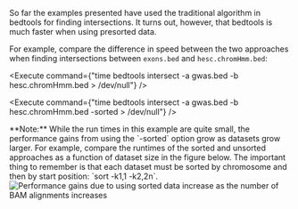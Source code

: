 <script>
import Execute from "components/Execute.svelte";
import Image from "components/Image.svelte";
import Alert from "components/Alert.svelte";
</script>

So far the examples presented have used the traditional algorithm in bedtools for finding intersections.  It turns out, however, that bedtools is much faster when using presorted data.

For example, compare the difference in speed between the two approaches when finding intersections between `exons.bed` and `hesc.chromHmm.bed`:

<Execute command={"time bedtools intersect -a gwas.bed -b hesc.chromHmm.bed > /dev/null"} />

<Execute command={"time bedtools intersect -a gwas.bed -b hesc.chromHmm.bed -sorted > /dev/null"} />

<Alert color="info">
	**Note:** While the run times in this example are quite small, the performance gains from using the `-sorted` option grow as datasets grow larger. For example, compare the runtimes of the sorted and unsorted approaches as a function of dataset size in the figure below. The important thing to
	remember is that each dataset must be sorted by chromosome and then by start position: `sort -k1,1 -k2,2n`.
</Alert>

<Image alt="Performance gains due to using sorted data increase as the number of BAM alignments increases" src="https://bedtools.readthedocs.io/en/latest/_images/speed-comparo.png" />
